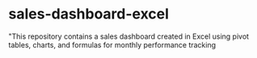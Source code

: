 # sales-dashboard-excel
"This repository contains a sales dashboard created in Excel using pivot tables, charts, and formulas for monthly performance tracking
